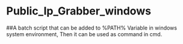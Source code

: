 # Public_Ip_Grabber_windows
##A batch script that can be added to %PATH% Variable in windows system environment, Then it can be used as command in cmd.
